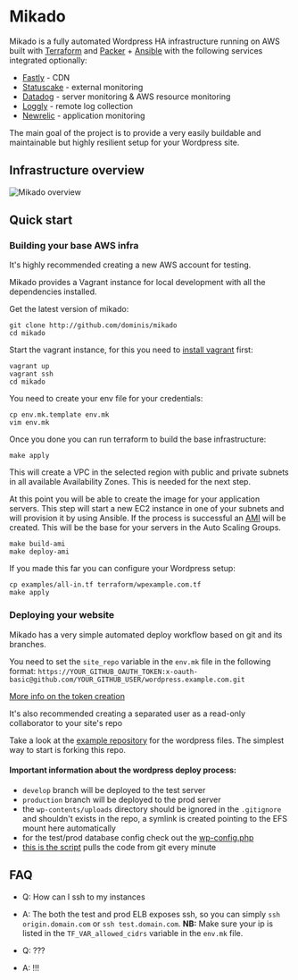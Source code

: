 # Mikado

Mikado is a fully automated Wordpress HA infrastructure running on AWS built with [Terraform](https://terraform.io/) and [Packer](https://pakcer.io/) + [Ansible](https://www.ansible.com/) with the following services integrated optionally:

- [Fastly](https://fastly.com/) - CDN
- [Statuscake](https://statuscake.com/) - external monitoring
- [Datadog](http://datadog.com/) - server monitoring & AWS resource monitoring
- [Loggly](https://loggly.com/) - remote log collection
- [Newrelic](https://newrelic.com/) - application monitoring

The main goal of the project is to provide a very easily buildable and maintainable but highly resilient setup for your Wordpress site.

## Infrastructure overview

![Mikado overview](https://github.com/dominis/mikado/blob/master/resources/mikado-infra.png)

## Quick start

### Building your base AWS infra

It's highly recommended creating a new AWS account for testing.

Mikado provides a Vagrant instance for local development with all the dependencies installed.

Get the latest version of mikado:
```
git clone http://github.com/dominis/mikado
cd mikado
```

Start the vagrant instance, for this you need to [install vagrant](https://www.vagrantup.com/docs/installation/) first:
```
vagrant up
vagrant ssh
cd mikado
```

You need to create your env file for your credentials:
```
cp env.mk.template env.mk
vim env.mk
```

Once you done you can run terraform to build the base infrastructure:
```
make apply
```
This will create a VPC in the selected region with public and private subnets in all available Availability Zones. This is needed for the next step.

At this point you will be able to create the image for your application servers. This step will start a new EC2 instance in one of your subnets and will provision it by using Ansible. If the process is successful an [AMI](http://docs.aws.amazon.com/AWSEC2/latest/UserGuide/AMIs.html) will be created. This will be the base for your servers in the Auto Scaling Groups.
```
make build-ami
make deploy-ami
```

If you made this far you can configure your Wordpress setup:
```
cp examples/all-in.tf terraform/wpexample.com.tf
make apply
```

### Deploying your website

Mikado has a very simple automated deploy workflow based on git and its branches.


You need to set the `site_repo` variable in the `env.mk` file in the following format: `https://YOUR_GITHUB_OAUTH_TOKEN:x-oauth-basic@github.com/YOUR_GITHUB_USER/wordpress.example.com.git`

[More info on the token creation](https://help.github.com/articles/creating-an-access-token-for-command-line-use/)

It's also recommended creating a separated user as a read-only collaborator to your site's repo

Take a look at the [example repository](https://github.com/dominis/wordpress.example.com) for the wordpress files. The simplest way to start is forking this repo.

#### Important information about the wordpress deploy process:

- `develop` branch will be deployed to the test server
- `production` branch will be deployed to the prod server
- the `wp-contents/uploads` directory should be ignored in the `.gitignore` and shouldn't exists in the repo, a symlink is created pointing to the EFS mount here automatically
- for the test/prod database config check out the [wp-config.php](https://github.com/dominis/wordpress.example.com/blob/develop/wp-config.php)
- [this is the script](https://github.com/dominis/mikado/blob/master/ansible/roles/wordpress/templates/deploy_wordpress.j2) pulls the code from git every minute


## FAQ

- Q: How can I ssh to my instances
- A: The both the test and prod ELB exposes ssh, so you can simply `ssh origin.domain.com` or `ssh test.domain.com`.
**NB:** Make sure your ip is listed in the `TF_VAR_allowed_cidrs` variable in the `env.mk` file.

- Q: ???
- A: !!!
